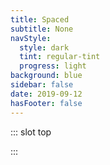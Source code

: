 ```yaml
---
title: Spaced
subtitle: None
navStyle:
  style: dark
  tint: regular-tint
  progress: light
background: blue
sidebar: false
date: 2019-09-12
hasFooter: false
---
```


::: slot top

:::

<Loader current="Spaced"/>

<Content-GridSection padding="is-small">

  <template v-slot:grid>
    <figure class="image parent-loading is-square span-2">
      <img class="lazyload" data-src="/images/stompy-robot/birds-eye-sketch.jpg" alt="Spaced sketching">
    </figure>
    <figure class="image parent-loading is-square span-2">
    <img class="lazyload" data-src="/images/stompy-robot/character-sketch.jpg" alt="Spaced character sketching">
    </figure>
    <figure class="image parent-loading is-square span-2">
    <img class="lazyload" data-src="/images/stompy-robot/character-model.jpg" alt="Spaced 3D modelling">
    </figure>
    <figure class="image parent-loading is-square span-2">
    <iframe class="lazyload" data-src="https://player.vimeo.com/video/424005109" frameborder="0" webkitallowfullscreen mozallowfullscreen allowfullscreen></iframe>
    </figure>
    <figure class="image parent-loading is-square span-2">
    <iframe class="lazyload" data-src="https://player.vimeo.com/video/424004636" frameborder="0" webkitallowfullscreen mozallowfullscreen allowfullscreen></iframe>
    </figure>
    <figure class="image parent-loading is-square span-2">
    <iframe class="lazyload" data-src="https://player.vimeo.com/video/424006246" frameborder="0" webkitallowfullscreen mozallowfullscreen allowfullscreen></iframe>
    </figure>
  </template>

</Content-GridSection>

<!-- <div class="container is-fullhd content">
<p>
  Spaced challenges the player to keep a fully simulated spaceship functioning in the face of routine (and not-so-routine) missions.
</p>
</div> -->


<!-- <div class="container is-fullhd content" style="overflow-y: hidden">
<div class="columns is-multiline">
  <div class="column is-one-third">
    <figure class="image is-square">
      <img class="lazyload" data-src="/images/stompy-robot/birds-eye-sketch.jpg" alt="Spaced sketching">
    </figure>
  </div>
  <div class="column is-one-third">
    <figure class="image is-square">
      <img class="lazyload" data-src="/images/stompy-robot/character-sketch.jpg" alt="Spaced sketching">
    </figure>
  </div>
  <div class="column is-one-third">
    <figure class="image is-square">
      <img class="lazyload" data-src="/images/stompy-robot/character-model.jpg" alt="Spaced sketching">
    </figure>
  </div>
  <div class="column is-one-third">
    <figure class="image is-square">
      <iframe class="lazyload" data-src="https://player.vimeo.com/video/424005109" frameborder="0" webkitallowfullscreen mozallowfullscreen allowfullscreen></iframe>
    </figure>
  </div>
  <div class="column is-one-third">
    <figure class="image is-square">
      <iframe class="lazyload" data-src="https://player.vimeo.com/video/424004636" frameborder="0" webkitallowfullscreen mozallowfullscreen allowfullscreen></iframe>
    </figure>
  </div>
  <div class="column is-one-third">
    <figure class="image is-square">
      <iframe class="lazyload" data-src="https://player.vimeo.com/video/424006246" frameborder="0" webkitallowfullscreen mozallowfullscreen allowfullscreen></iframe>
    </figure>
  </div>
  <div class="column is-two-thirds">
    <p style="padding-right: 2em;">
      Spaced challenges the player to keep a fully simulated spaceship functioning in the face of routine (and not-so-routine) missions.
    </p>
  </div>
</div>
</div> -->

<!-- <Loader current="spaced"/>

<Content-ImageFrames-SquareImagesRow  :images="[
{ url:'/images/stompy-robot/birds-eye-sketch.jpg', alt:'square test 1', caption:'Square image caption 1', slot:'slot1', iframe:false },
{ url:'/images/stompy-robot/character-sketch.jpg', alt:'square test 2', caption:'Square image caption 2', slot:'slot2', iframe:false },
{ url:'/images/stompy-robot/character-model.jpg', alt:'square test 3', caption:'Square image caption 3', slot:'slot3', iframe:false },
]">

<template slot="content">

## Spaced

<p class="subtitle">
  Cras cursus est sodales, consectetur felis eget, auctor metus. Duis egestas commodo eros in efficitur. Nullam eu consequat leo. Maecenas sit amet arcu ut mauris accumsan semper.
</p>

**Lorem ipsum dolor sit amet**, _consectetur adipiscing elit._ Praesent fermentum mauris in odio tempor, vitae tempus ante condimentum. Maecenas id nibh libero. Vivamus tristique elit eu dui mollis elementum. Vivamus sit amet semper felis. Maecenas non eros non turpis consectetur accumsan ac eget quam. Nam a sapien diam. Mauris blandit.

</template>

<template slot="slot1">

Praesent fermentum mauris in odio tempor, vitae tempus ante condimentum. Maecenas id nibh libero. Vivamus tristique elit eu dui mollis elementum.

</template>

<template slot="slot2">

Fusce ac nunc posuere, tristique nibh at, lacinia nunc. Duis eget fringilla enim. Sed elementum elementum tincidunt.

</template>

<template slot="slot3">

Maecenas sed nibh eleifend, congue felis et, malesuada eros. Nullam a metus quis eros pretium hendrerit ut a turpis.

</template>

</Content-ImageFrames-SquareImagesRow>


<Content-ImageFrames-SquareImagesRow padding="is-medium-large" :content="false" :images="[
{ url:'https://player.vimeo.com/video/424005109', alt:'Prototype video', caption:'Prototype video', slot:'slot1', iframe:true },
{ url:'https://player.vimeo.com/video/424004636', alt:'Animation sample thumbs up', caption:'Animation sample thumbs up', slot:'slot2', iframe:true },
{ url:'https://player.vimeo.com/video/424006246', alt:'Animation sample thumbs up', caption:'Animation sample running', slot:'slot3', iframe:true },
]">

<template slot="slot1">

Praesent fermentum mauris in odio tempor, vitae tempus ante condimentum. Maecenas id nibh libero. Vivamus tristique elit eu dui mollis elementum.

</template>

<template slot="slot2">

Fusce ac nunc posuere, tristique nibh at, lacinia nunc. Duis eget fringilla enim. Sed elementum elementum tincidunt.

</template>

<template slot="slot3">

Maecenas sed nibh eleifend, congue felis et, malesuada eros. Nullam a metus quis eros pretium hendrerit ut a turpis. Suspendisse posuere purus ut lectus commodo, ac pulvinar neque blandit. Mauris a volutpat neque. Ut iaculis ipsum a elementum sodales.

</template>
</Content-ImageFrames-SquareImagesRow> -->
